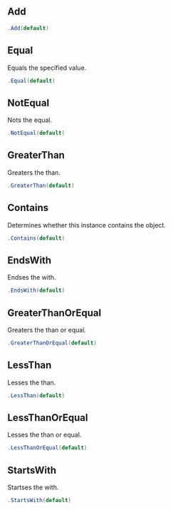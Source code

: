 ## Add

```csharp
.Add(default)
```

## Equal
Equals the specified value.
```csharp
.Equal(default)
```

## NotEqual
Nots the equal.
```csharp
.NotEqual(default)
```

## GreaterThan
Greaters the than.
```csharp
.GreaterThan(default)
```

## Contains
Determines whether this instance contains the object.
```csharp
.Contains(default)
```

## EndsWith
Endses the with.
```csharp
.EndsWith(default)
```

## GreaterThanOrEqual
Greaters the than or equal.
```csharp
.GreaterThanOrEqual(default)
```

## LessThan
Lesses the than.
```csharp
.LessThan(default)
```

## LessThanOrEqual
Lesses the than or equal.
```csharp
.LessThanOrEqual(default)
```

## StartsWith
Startses the with.
```csharp
.StartsWith(default)
```


